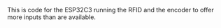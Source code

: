 This is code for the ESP32C3 running the RFID and the encoder to offer more inputs than are available.
